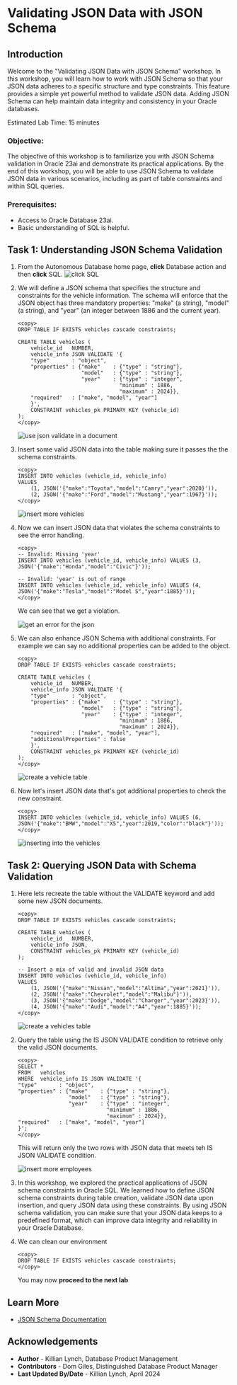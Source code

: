 # Validating JSON Data with JSON Schema

## Introduction

Welcome to the "Validating JSON Data with JSON Schema" workshop. In this workshop, you will learn how to work with JSON Schema so that your JSON data adheres to a specific structure and type constraints. This feature provides a simple yet powerful method to validate JSON data. Adding JSON Schema can help maintain data integrity and consistency in your Oracle databases.

Estimated Lab Time: 15 minutes

### Objective:
The objective of this workshop is to familiarize you with JSON Schema validation in Oracle 23ai and demonstrate its practical applications. By the end of this workshop, you will be able to use JSON Schema to validate JSON data in various scenarios, including as part of table constraints and within SQL queries.

### Prerequisites:
- Access to Oracle Database 23ai.
- Basic understanding of SQL is helpful.

## Task 1: Understanding JSON Schema Validation

1. From the Autonomous Database home page, **click** Database action and then **click** SQL.
    ![click SQL](images/im1.png " ")

2. We will define a JSON schema that specifies the structure and constraints for the vehicle information. The schema will enforce that the JSON object has three mandatory properties: "make" (a string), "model" (a string), and "year" (an integer between 1886 and the current year).

    ```
    <copy>
    DROP TABLE IF EXISTS vehicles cascade constraints;

    CREATE TABLE vehicles (
        vehicle_id   NUMBER,
        vehicle_info JSON VALIDATE '{
        "type"       : "object",
        "properties" : {"make"    : {"type" : "string"},
                        "model"   : {"type" : "string"},
                        "year"    : {"type" : "integer",
                                    "minimum" : 1886,
                                    "maximum" : 2024}},
        "required"   : ["make", "model", "year"]
        }',
        CONSTRAINT vehicles_pk PRIMARY KEY (vehicle_id)
    );
    </copy>
    ```
    ![use json validate in a document](images/im2.png " ")

3. Insert some valid JSON data into the table making sure it passes the the schema constraints.

    ```
    <copy>
    INSERT INTO vehicles (vehicle_id, vehicle_info) 
    VALUES 
        (1, JSON('{"make":"Toyota","model":"Camry","year":2020}')),
        (2, JSON('{"make":"Ford","model":"Mustang","year":1967}'));
    </copy>
    ```

    ![insert more vehicles](images/im3.png " ")

4. Now we can insert JSON data that violates the schema constraints to see the error handling.

    ```
    <copy>
    -- Invalid: Missing 'year'
    INSERT INTO vehicles (vehicle_id, vehicle_info) VALUES (3, JSON('{"make":"Honda","model":"Civic"}'));

    -- Invalid: 'year' is out of range
    INSERT INTO vehicles (vehicle_id, vehicle_info) VALUES (4, JSON('{"make":"Tesla","model":"Model S","year":1885}'));
    </copy>
    ```
    We can see that we get a violation.

    ![get an error for the json](images/im4.png " ")

5. We can also enhance JSON Schema with additional constraints. For example we can say no additional properties can be added to the object.

    ```
    <copy>
    DROP TABLE IF EXISTS vehicles cascade constraints;

    CREATE TABLE vehicles (
        vehicle_id   NUMBER,
        vehicle_info JSON VALIDATE '{
        "type"       : "object",
        "properties" : {"make"    : {"type" : "string"},
                        "model"   : {"type" : "string"},
                        "year"    : {"type" : "integer",
                                    "minimum" : 1886,
                                    "maximum" : 2024}},
        "required"   : ["make", "model", "year"],
        "additionalProperties" : false
        }',
        CONSTRAINT vehicles_pk PRIMARY KEY (vehicle_id)
    );
    </copy>
    ```

    ![create a vehicle table](images/im5.png " ")

6. Now let's insert JSON data that's got additional properties to check the new constraint.

    ```
    <copy>
    INSERT INTO vehicles (vehicle_id, vehicle_info) VALUES (6, JSON('{"make":"BMW","model":"X5","year":2019,"color":"black"}'));
    </copy>
    ```


    ![inserting into the vehicles](images/im6.png " ")

## Task 2: Querying JSON Data with Schema Validation
1. Here lets recreate the table without the VALIDATE keyword and add some new JSON documents.
    ```
    <copy>
    DROP TABLE IF EXISTS vehicles cascade constraints;

    CREATE TABLE vehicles (
        vehicle_id   NUMBER,
        vehicle_info JSON,
        CONSTRAINT vehicles_pk PRIMARY KEY (vehicle_id)
    );

    -- Insert a mix of valid and invalid JSON data
    INSERT INTO vehicles (vehicle_id, vehicle_info) 
    VALUES 
        (1, JSON('{"make":"Nissan","model":"Altima","year":2021}')),
        (2, JSON('{"make":"Chevrolet","model":"Malibu"}')),
        (3, JSON('{"make":"Dodge","model":"Charger","year":2023}')),
        (4, JSON('{"make":"Audi","model":"A4","year":1885}'));
    </copy>
    ```
        
    ![create a vehicles table](images/im7.png " ")


2. Query the table using the IS JSON VALIDATE condition to retrieve only the valid JSON documents.
    ```
    <copy>
    SELECT *
    FROM   vehicles
    WHERE  vehicle_info IS JSON VALIDATE '{
    "type"       : "object",
    "properties" : {"make"    : {"type" : "string"},
                    "model"   : {"type" : "string"},
                    "year"    : {"type" : "integer",
                                "minimum" : 1886,
                                "maximum" : 2024}},
    "required"   : ["make", "model", "year"]
    }';
    </copy>
    ```

    This will return only the two rows with JSON data that meets teh IS JSON VALIDATE condition.

    ![insert more employees](images/im8.png " ")


3. In this workshop, we explored the practical applications of JSON schema constraints in Oracle SQL. We learned how to define JSON schema constraints during table creation, validate JSON data upon insertion, and query JSON data using these constraints. By using JSON schema validation, you can make sure that your JSON data keeps to a predefined format, which can improve data integrity and reliability in your Oracle Database.

4. We can clean our environment
    ```
    <copy>
    DROP TABLE IF EXISTS vehicles cascade constraints;
    </copy>
    ```
    You may now **proceed to the next lab** 

## Learn More

* [JSON Schema Documentation](https://docs.oracle.com/en/database/oracle/oracle-database/23/adjsn/json-schema.html)

## Acknowledgements
* **Author** - Killian Lynch, Database Product Management
* **Contributors** - Dom Giles, Distinguished Database Product Manager
* **Last Updated By/Date** - Killian Lynch, April 2024